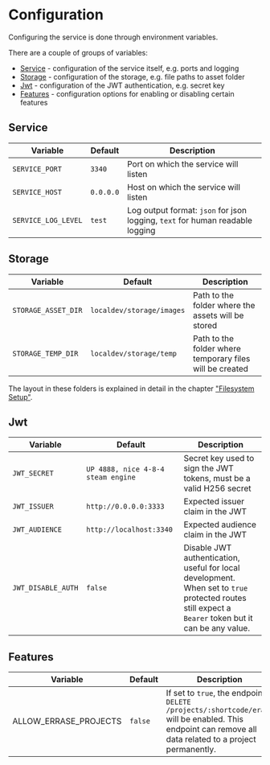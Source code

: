 # Configuration

Configuring the service is done through environment variables.

There are a couple of groups of variables:

- [Service](#service) - configuration of the service itself, e.g. ports and logging
- [Storage](#storage) - configuration of the storage, e.g. file paths to asset folder
- [Jwt](#jwt) - configuration of the JWT authentication, e.g. secret key
- [Features](#features) - configuration options for enabling or disabling certain features

## Service

| Variable            | Default   | Description                                                                   |
| ------------------- | --------- | ----------------------------------------------------------------------------- |
| `SERVICE_PORT`      | `3340`    | Port on which the service will listen                                         |
| `SERVICE_HOST`      | `0.0.0.0` | Host on which the service will listen                                         |
| `SERVICE_LOG_LEVEL` | `test`    | Log output format: `json` for json logging, `text` for human readable logging |

## Storage

| Variable            | Default                   | Description                                              |
| ------------------- | ------------------------- | -------------------------------------------------------- |
| `STORAGE_ASSET_DIR` | `localdev/storage/images` | Path to the folder where the assets will be stored       |
| `STORAGE_TEMP_DIR`  | `localdev/storage/temp`   | Path to the folder where temporary files will be created |

The layout in these folders is explained in detail in the chapter ["Filesystem Setup"](service-filesystem-setup.md).

## Jwt

| Variable           | Default                            | Description                                                                                                                                               |
| ------------------ | ---------------------------------- | --------------------------------------------------------------------------------------------------------------------------------------------------------- |
| `JWT_SECRET`       | `UP 4888, nice 4-8-4 steam engine` | Secret key used to sign the JWT tokens, must be a valid H256 secret                                                                                       |
| `JWT_ISSUER`       | `http://0.0.0.0:3333`              | Expected issuer claim in the JWT                                                                                                                          |
| `JWT_AUDIENCE`     | `http://localhost:3340`            | Expected audience claim in the JWT                                                                                                                        |
| `JWT_DISABLE_AUTH` | `false`                            | Disable JWT authentication, useful for local development. <br/>When set to `true` protected routes still expect a `Bearer` token but it can be any value. |

## Features

| Variable              | Default | Description                                                                                                                                             |
| --------------------- | ------- | ------------------------------------------------------------------------------------------------------------------------------------------------------- |
| ALLOW_ERRASE_PROJECTS | `false` | If set to `true`, the endpoint `DELETE /projects/:shortcode/erase` will be enabled. This endpoint can remove all data related to a project permanently. |
